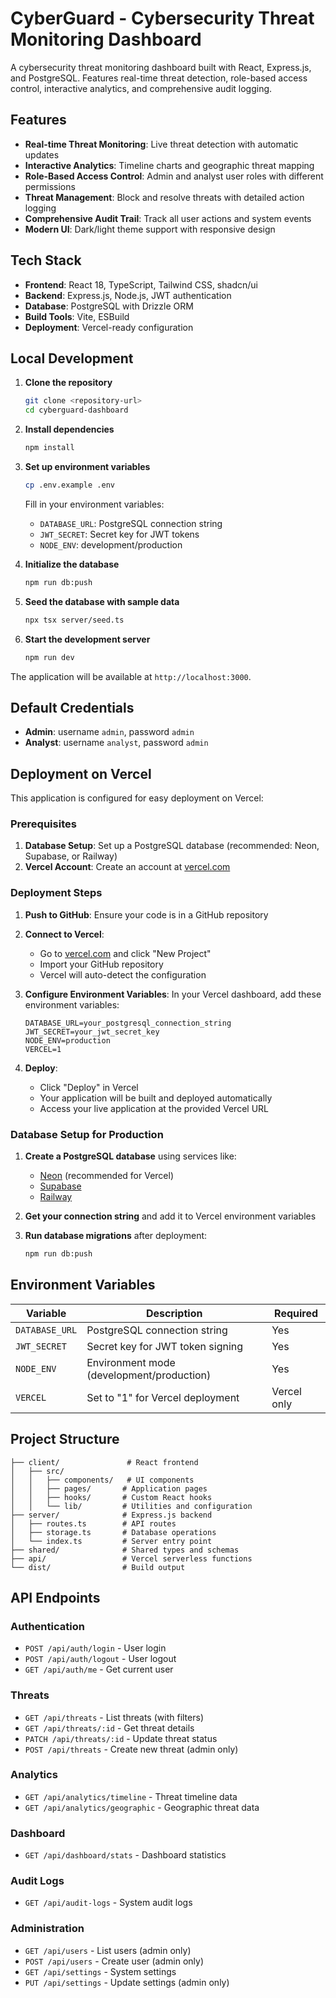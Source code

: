 # CyberGuard - Cybersecurity Threat Monitoring Dashboard

A cybersecurity threat monitoring dashboard built with React, Express.js, and PostgreSQL. Features real-time threat detection, role-based access control, interactive analytics, and comprehensive audit logging.

## Features

- **Real-time Threat Monitoring**: Live threat detection with automatic updates
- **Interactive Analytics**: Timeline charts and geographic threat mapping
- **Role-Based Access Control**: Admin and analyst user roles with different permissions
- **Threat Management**: Block and resolve threats with detailed action logging
- **Comprehensive Audit Trail**: Track all user actions and system events
- **Modern UI**: Dark/light theme support with responsive design

## Tech Stack

- **Frontend**: React 18, TypeScript, Tailwind CSS, shadcn/ui
- **Backend**: Express.js, Node.js, JWT authentication
- **Database**: PostgreSQL with Drizzle ORM
- **Build Tools**: Vite, ESBuild
- **Deployment**: Vercel-ready configuration

## Local Development

1. **Clone the repository**
   ```bash
   git clone <repository-url>
   cd cyberguard-dashboard
   ```

2. **Install dependencies**
   ```bash
   npm install
   ```

3. **Set up environment variables**
   ```bash
   cp .env.example .env
   ```
   
   Fill in your environment variables:
   - `DATABASE_URL`: PostgreSQL connection string
   - `JWT_SECRET`: Secret key for JWT tokens
   - `NODE_ENV`: development/production

4. **Initialize the database**
   ```bash
   npm run db:push
   ```

5. **Seed the database with sample data**
   ```bash
   npx tsx server/seed.ts
   ```

5. **Start the development server**
   ```bash
   npm run dev
   ```

The application will be available at `http://localhost:3000`.

## Default Credentials

- **Admin**: username `admin`, password `admin`
- **Analyst**: username `analyst`, password `admin`

## Deployment on Vercel

This application is configured for easy deployment on Vercel:

### Prerequisites

1. **Database Setup**: Set up a PostgreSQL database (recommended: Neon, Supabase, or Railway)
2. **Vercel Account**: Create an account at [vercel.com](https://vercel.com)

### Deployment Steps

1. **Push to GitHub**: Ensure your code is in a GitHub repository

2. **Connect to Vercel**:
   - Go to [vercel.com](https://vercel.com) and click "New Project"
   - Import your GitHub repository
   - Vercel will auto-detect the configuration

3. **Configure Environment Variables**:
   In your Vercel dashboard, add these environment variables:
   ```
   DATABASE_URL=your_postgresql_connection_string
   JWT_SECRET=your_jwt_secret_key
   NODE_ENV=production
   VERCEL=1
   ```

4. **Deploy**:
   - Click "Deploy" in Vercel
   - Your application will be built and deployed automatically
   - Access your live application at the provided Vercel URL

### Database Setup for Production

1. **Create a PostgreSQL database** using services like:
   - [Neon](https://neon.tech) (recommended for Vercel)
   - [Supabase](https://supabase.com)
   - [Railway](https://railway.app)

2. **Get your connection string** and add it to Vercel environment variables

3. **Run database migrations** after deployment:
   ```bash
   npm run db:push
   ```

## Environment Variables

| Variable | Description | Required |
|----------|-------------|----------|
| `DATABASE_URL` | PostgreSQL connection string | Yes |
| `JWT_SECRET` | Secret key for JWT token signing | Yes |
| `NODE_ENV` | Environment mode (development/production) | Yes |
| `VERCEL` | Set to "1" for Vercel deployment | Vercel only |

## Project Structure

```
├── client/               # React frontend
│   ├── src/
│   │   ├── components/   # UI components
│   │   ├── pages/       # Application pages
│   │   ├── hooks/       # Custom React hooks
│   │   └── lib/         # Utilities and configuration
├── server/              # Express.js backend
│   ├── routes.ts        # API routes
│   ├── storage.ts       # Database operations
│   └── index.ts         # Server entry point
├── shared/              # Shared types and schemas
├── api/                 # Vercel serverless functions
└── dist/                # Build output
```

## API Endpoints

### Authentication
- `POST /api/auth/login` - User login
- `POST /api/auth/logout` - User logout
- `GET /api/auth/me` - Get current user

### Threats
- `GET /api/threats` - List threats (with filters)
- `GET /api/threats/:id` - Get threat details
- `PATCH /api/threats/:id` - Update threat status
- `POST /api/threats` - Create new threat (admin only)

### Analytics
- `GET /api/analytics/timeline` - Threat timeline data
- `GET /api/analytics/geographic` - Geographic threat data

### Dashboard
- `GET /api/dashboard/stats` - Dashboard statistics

### Audit Logs
- `GET /api/audit-logs` - System audit logs

### Administration
- `GET /api/users` - List users (admin only)
- `POST /api/users` - Create user (admin only)
- `GET /api/settings` - System settings
- `PUT /api/settings` - Update settings (admin only)

